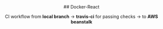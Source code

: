 <div align="center">
## Docker-React

CI workflow from **local branch** -> **travis-ci** for passing checks -> to **AWS beanstalk**

</div>
